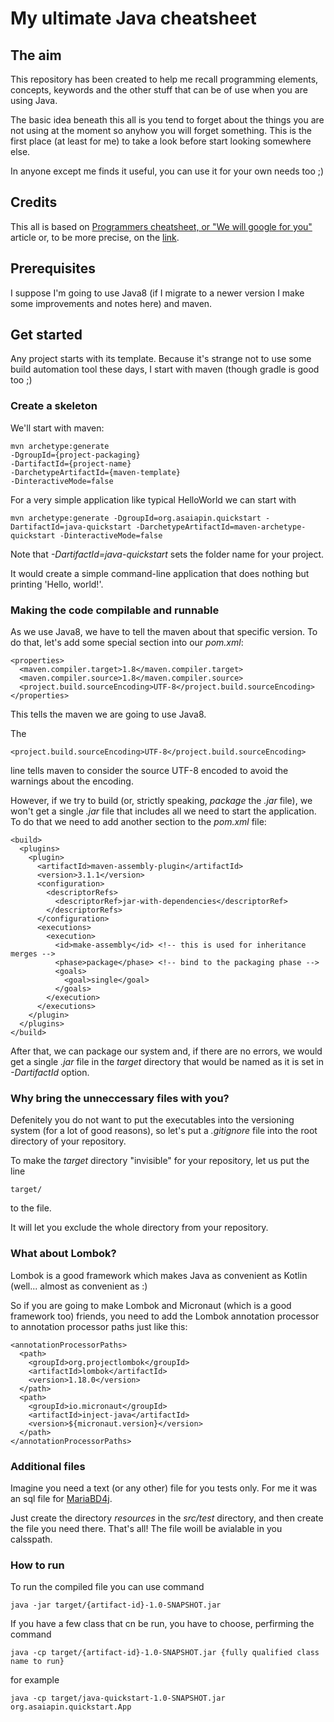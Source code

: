 # My ultimate Java cheatsheet

## The aim

This repository has been created to help me recall programming elements,
concepts, keywords and the other stuff that can be of use when you are using
Java.

The basic idea beneath this all is you tend to forget about the things you are
not using at the moment so anyhow you will forget something. This is the first
place (at least for me) to take a look before start looking somewhere else.

In anyone except me finds it useful, you can use it for your own needs too ;)

## Credits

This all is based on [Programmers cheatsheet, or "We will google for you"](https://habr.com/ru/post/420741/) article or, to be more precise, on the [link](https://cht.sh/java/:learn).

## Prerequisites

I suppose I'm going to use Java8 (if I migrate to a newer version I make some
improvements and notes here) and maven.

## Get started

Any project starts with its template. Because it's strange not to use some
build automation tool these days, I start with maven (though gradle is good too ;)

### Create a skeleton

We'll start with maven:

    mvn archetype:generate
	-DgroupId={project-packaging}
	-DartifactId={project-name}
	-DarchetypeArtifactId={maven-template}
	-DinteractiveMode=false

For a very simple application like typical HelloWorld we can start with

    mvn archetype:generate -DgroupId=org.asaiapin.quickstart -DartifactId=java-quickstart -DarchetypeArtifactId=maven-archetype-quickstart -DinteractiveMode=false

Note that *-DartifactId=java-quickstart* sets the folder name for your project.

It would create a simple command-line application that does nothing but printing
'Hello, world!'.

### Making the code compilable and runnable

As we use Java8, we have to tell the maven about that specific version. To do that, let's add some special section into our *pom.xml*:

    <properties>
      <maven.compiler.target>1.8</maven.compiler.target>
      <maven.compiler.source>1.8</maven.compiler.source>
      <project.build.sourceEncoding>UTF-8</project.build.sourceEncoding>
    </properties>

This tells the maven we are going to use Java8.

The 

    <project.build.sourceEncoding>UTF-8</project.build.sourceEncoding>
    
line tells maven to consider the source UTF-8 encoded to avoid the warnings about the encoding.

However, if we try to build (or, strictly speaking, *package* the *.jar* file), we won't get a single *.jar* file that includes all we need to start the application. To do that we need to add another section to the *pom.xml* file:

    <build>
      <plugins>
        <plugin>
          <artifactId>maven-assembly-plugin</artifactId>
          <version>3.1.1</version>
          <configuration>
            <descriptorRefs>
              <descriptorRef>jar-with-dependencies</descriptorRef>
            </descriptorRefs>
          </configuration>
          <executions>
            <execution>
              <id>make-assembly</id> <!-- this is used for inheritance merges -->
              <phase>package</phase> <!-- bind to the packaging phase -->
              <goals>
                <goal>single</goal>
              </goals>
            </execution>
          </executions>
        </plugin>
      </plugins>
    </build>

After that, we can package our system and, if there are no errors, we would get a single *.jar* file in the *target* directory that would be named as it is set in *-DartifactId* option.

### Why bring the unneccessary files with you?

Defenitely you do not want to put the executables into the versioning system (for a lot of good reasons), so let's put a *.gitignore* file into the root directory of your repository.

To make the *target* directory "invisible" for your repository, let us put the line

    target/

to the file.

It will let you exclude the whole directory from your repository.

### What about Lombok?

Lombok is a good framework which makes Java as convenient as Kotlin (well... almost as convenient as :)

So if you are going to make Lombok and Micronaut (which is a good framework too) friends, you need to add the Lombok annotation processor to annotation processor paths just like this:

    <annotationProcessorPaths>
      <path>
        <groupId>org.projectlombok</groupId>
        <artifactId>lombok</artifactId>
        <version>1.18.0</version>
      </path>
      <path>
        <groupId>io.micronaut</groupId>
        <artifactId>inject-java</artifactId>
        <version>${micronaut.version}</version>
      </path>
    </annotationProcessorPaths>
    
### Additional files

Imagine you need a text (or any other) file for you tests only. For me it was an sql file for [MariaBD4j](https://github.com/vorburger/MariaDB4j).

Just create the directory *resources* in the *src/test* directory, and then create the file you need there. That's all! The file woill be avialable in you calsspath.

### How to run

To run the compiled file you can use command

    java -jar target/{artifact-id}-1.0-SNAPSHOT.jar

If you have a few class that cn be run, you have to choose, perfirming the command

    java -cp target/{artifact-id}-1.0-SNAPSHOT.jar {fully qualified class name to run}

for example

    java -cp target/java-quickstart-1.0-SNAPSHOT.jar org.asaiapin.quickstart.App

